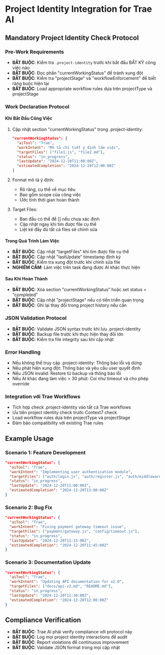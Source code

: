# Project Identity Integration for Trae AI

## Mandatory Project Identity Check Protocol

### Pre-Work Requirements
- **BẮT BUỘC**: Kiểm tra `.project-identity` trước khi bắt đầu BẤT KỲ công việc nào
- **BẮT BUỘC**: Đọc phần "currentWorkingStatus" để tránh xung đột
- **BẮT BUỘC**: Kiểm tra "projectStage" và "workflowEnforcement" để biết ràng buộc hiện tại
- **BẮT BUỘC**: Load appropriate workflow rules dựa trên projectType và projectStage

### Work Declaration Protocol

#### Khi Bắt Đầu Công Việc
1. Cập nhật section "currentWorkingStatus" trong .project-identity:
   ```json
   "currentWorkingStatus": {
     "aiTool": "Trae",
     "workIntent": "Mô tả chi tiết ý định làm việc",
     "targetFiles": ["file1.js", "file2.md"],
     "status": "in_progress",
     "lastUpdate": "2024-12-20T11:00:00Z",
     "estimatedCompletion": "2024-12-20T12:00:00Z"
   }
   ```

2. Format mô tả ý định:
   - Rõ ràng, cụ thể về mục tiêu
   - Bao gồm scope của công việc
   - Ước tính thời gian hoàn thành

3. Target Files:
   - Ban đầu có thể để [] nếu chưa xác định
   - Cập nhật ngay khi tìm được file cụ thể
   - Liệt kê đầy đủ tất cả files sẽ chỉnh sửa

#### Trong Quá Trình Làm Việc
- **BẮT BUỘC**: Cập nhật "targetFiles" khi tìm được file cụ thể
- **BẮT BUỘC**: Cập nhật "lastUpdate" timestamp định kỳ
- **BẮT BUỘC**: Kiểm tra xung đột trước khi chỉnh sửa file
- **NGHIÊM CẤM**: Làm việc trên task đang được AI khác thực hiện

#### Sau Khi Hoàn Thành
- **BẮT BUỘC**: Xóa section "currentWorkingStatus" hoặc set status = "completed"
- **BẮT BUỘC**: Cập nhật "projectStage" nếu có tiến triển quan trọng
- **BẮT BUỘC**: Ghi lại thay đổi trong project history nếu cần

### JSON Validation Protocol
- **BẮT BUỘC**: Validate JSON syntax trước khi lưu .project-identity
- **BẮT BUỘC**: Backup file trước khi thực hiện thay đổi lớn
- **BẮT BUỘC**: Kiểm tra file integrity sau khi cập nhật

### Error Handling
- Nếu không thể truy cập .project-identity: Thông báo lỗi và dừng
- Nếu phát hiện xung đột: Thông báo và yêu cầu user quyết định
- Nếu JSON invalid: Restore từ backup và thông báo lỗi
- Nếu AI khác đang làm việc > 30 phút: Coi như timeout và cho phép override

### Integration với Trae Workflows
- Tích hợp check .project-identity vào tất cả Trae workflows
- Ưu tiên project identity check trước Context7 check
- Load workflow rules dựa trên projectType và projectStage
- Đảm bảo compatibility với existing Trae rules

## Example Usage

### Scenario 1: Feature Development
```json
"currentWorkingStatus": {
  "aiTool": "Trae",
  "workIntent": "Implementing user authentication module",
  "targetFiles": ["auth/login.js", "auth/register.js", "auth/middleware.js"],
  "status": "in_progress",
  "lastUpdate": "2024-12-20T11:00:00Z",
  "estimatedCompletion": "2024-12-20T13:00:00Z"
}
```

### Scenario 2: Bug Fix
```json
"currentWorkingStatus": {
  "aiTool": "Trae",
  "workIntent": "Fixing payment gateway timeout issue",
  "targetFiles": ["payment/gateway.js", "config/timeout.js"],
  "status": "in_progress",
  "lastUpdate": "2024-12-20T11:15:00Z",
  "estimatedCompletion": "2024-12-20T11:45:00Z"
}
```

### Scenario 3: Documentation Update
```json
"currentWorkingStatus": {
  "aiTool": "Trae",
  "workIntent": "Updating API documentation for v2.0",
  "targetFiles": ["docs/api-v2.md", "README.md"],
  "status": "in_progress",
  "lastUpdate": "2024-12-20T11:30:00Z",
  "estimatedCompletion": "2024-12-20T12:00:00Z"
}
```

## Compliance Verification
- **BẮT BUỘC**: Trae AI phải verify compliance với protocol này
- **BẮT BUỘC**: Log mọi project identity interactions để audit
- **BẮT BUỘC**: Report violations để continuous improvement
- **BẮT BUỘC**: Validate JSON format trong mọi cập nhật